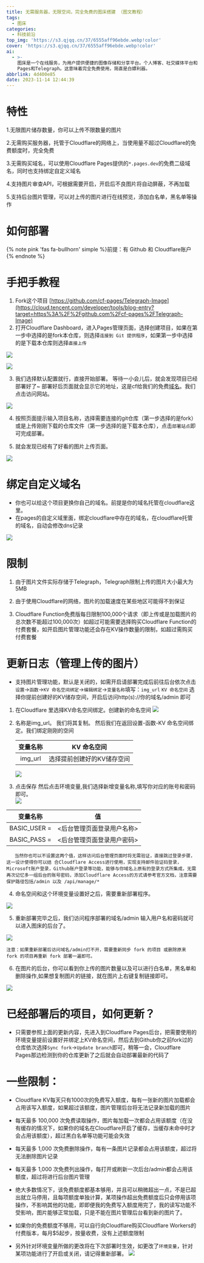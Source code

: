 ```yaml
---
title: 无需服务器，无限空间，完全免费的图床搭建 （图文教程）
tags:
  - 图床
categories:
  - 科技前沿
top_img: 'https://s3.qjqq.cn/37/6555aff96ebde.webp!color'
cover: 'https://s3.qjqq.cn/37/6555aff96ebde.webp!color'
ai:
  - >-
    图床是一个在线服务，为用户提供便捷的图像存储和分享平台。个人博客、社交媒体平台和网页设计师都能从中受益，轻松地上传、存储并在自己的网站或应用程序中链接图像。今天我要介绍的新图床项目甚至无需拥有服务器，主要利用Cloudflare
    Pages和Telegraph。这意味着完全免费使用，简直是白嫖利器。
abbrlink: 4d400e85
date: 2023-11-14 12:44:39
---
```

# 特性

1.无限图片储存数量，你可以上传不限数量的图片

2.无需购买服务器，托管于Cloudflare的网络上，当使用量不超过Cloudflare的免费额度时，完全免费

3.无需购买域名，可以使用Cloudflare Pages提供的`*.pages.dev`的免费二级域名，同时也支持绑定自定义域名

4.支持图片审查API，可根据需要开启，开启后不良图片将自动屏蔽，不再加载

5.支持后台图片管理，可以对上传的图片进行在线预览，添加白名单，黑名单等操作

# 如何部署
{% note pink 'fas fa-bullhorn' simple %}前提：有 Github 和 Cloudflare账户{% endnote %}

# 手把手教程


1. Fork这个项目 [https://github.com/cf-pages/Telegraph-Image](https://cloud.tencent.com/developer/tools/blog-entry?target=https%3A%2F%2Fgithub.com%2Fcf-pages%2FTelegraph-Image)
2. 打开Cloudflare Dashboard，进入Pages管理页面，选择创建项目，如果在第一步中选择的是fork本仓库，则选择`连接到 Git 提供程序`，如果第一步中选择的是下载本仓库则选择`直接上传`

![](https://cdnjson.com/images/2023/11/14/image.png)

![](https://cdnjson.com/images/2023/11/14/image89f2803da28c2ed8.png)

3. 我们选择默认配置就行，直接开始部署。 等待一小会儿后，就会发现项目已经部署好了~ 部署好后页面就会显示它的地址，这是cf给我们的免费[域名](https://cloud.tencent.com/act/pro/domain-sales?from_column=20065&from=20065)。我们点击访问网站。

![](https://cdnjson.com/images/2023/11/14/image040ef1f79b3d695c.png)

4. 按照页面提示输入项目名称，选择需要连接的git仓库（第一步选择的是fork）或是上传刚刚下载的仓库文件（第一步选择的是下载本仓库），点击`部署站点`即可完成部署。

5. 就会发现已经有了好看的图片上传页面。

![](https://cdnjson.com/images/2023/11/14/imagec79a6f3c750f4fcf.png)



# 绑定自定义域名

- 你也可以给这个项目更换你自己的域名。前提是你的域名托管在cloudflare这里。 
- 在pages的自定义域里面，绑定cloudflare中存在的域名，在cloudflare托管的域名，自动会修改dns记录

![](https://cdnjson.com/images/2023/11/14/image385e6b6910f820b8.png)

# 限制

1. 由于图片文件实际存储于Telegraph，Telegraph限制上传的图片大小最大为5MB

2. 由于使用Cloudflare的网络，图片的加载速度在某些地区可能得不到保证

3. Cloudflare Function免费版每日限制100,000个请求（即上传或是加载图片的总次数不能超过100,000次）如超过可能需要选择购买Cloudflare Function的付费套餐，如开启图片管理功能还会存在KV操作数量的限制，如超过需购买付费套餐

# 更新日志（**管理上传的图片**）

- 支持图片管理功能，默认是关闭的，如需开启请部署完成后前往后台依次点击`设置`->`函数`->`KV 命名空间绑定`->`编辑绑定`->`变量名称`填写：`img_url` `KV 命名空间` 选择你提前创建好的KV储存空间，开启后访问http(s)://你的域名/admin 即可

1. 在Cloudflare 里选择KV命名空间绑定。创建新的命名空间
![](https://cdnjson.com/images/2023/11/14/image9b0bb298ce35dcf5.png)
2. 名称是img_url。 我们将其复制。 然后我们在返回设置-函数-KV 命名空间绑定。我们绑定刚刚的空间

   | 变量名称 |        KV 命名空间         |
   | :------: | :------------------------: |
   | img_url  | 选择提前创建好的KV储存空间 |
    ![](https://cdnjson.com/images/2023/11/14/imagecf99e644b9349ad1.png)

3. 点击保存
   然后点击环境变量,我们选择新增变量名称,填写你对应的账号和密码即可。   
    ![](https://cdnjson.com/images/2023/11/14/imagef497443b7e785e5a.png)

|   变量名称   |             值             |
| :----------: | :------------------------: |
| BASIC_USER = | <后台管理页面登录用户名称> |
| BASIC_PASS = | <后台管理页面登录用户密码> |

`   当然你也可以不设置这两个值，这样访问后台管理页面时将无需验证，直接跳过登录步骤，这一设计使得你可以结 合Cloudflare Access进行使用，实现支持邮件验证码登录，Microsoft账户登录，Github账户登录等功能，能够与你域名上原有的登录方式所集成，无需再次记忆多一组后台的账号密码，添加Cloudflare Access的方式请参考官方文档，注意需要保护路径包括/admin 以及 /api/manage/*`

4. 命名空间和这个环境变量设置好之后，需要重新部署程序。

![](https://cdnjson.com/images/2023/11/14/image127d27abcb04893b.png)

5. 重新部署完毕之后，我们访问程序部署的域名/admin 输入用户名和密码就可以进入图床的后台了。

![](https://cdnjson.com/images/2023/11/14/image92592da87cda8fe9.png)

`注意：如果重新部署后访问域名/admin打不开，需要重新同步 fork 的项目 或删除原来 fork 的项目再重新 fork 部署一遍即可。`

6. 在图片的后台，你可以看到你上传的图片数量以及可以进行白名单，黑名单和删除操作,如果想复制图片的链接，就在图片上右键复制链接即可。

![](https://cdnjson.com/images/2023/11/14/image6da1ffdd25be123f.png)

# 已经部署后的项目，如何更新？

- 只需要参照上面的更新内容，先进入到Cloudflare Pages后台，把需要使用的环境变量提前设置好并绑定上KV命名空间，然后去到Github你之前fork过的仓库依次选择`Sync fork`->`Update branch`即可，稍等一会，Cloudflare Pages那边检测到你的仓库更新了之后就会自动部署最新的代码了

# 一些限制：

- Cloudflare KV每天只有1000次的免费写入额度，每有一张新的图片加载都会占用该写入额度，如果超过该额度，图片管理后台将无法记录新加载的图片

- 每天最多 100,000 次免费读取操作，图片每加载一次都会占用该额度（在没有缓存的情况下，如果你的域名在Cloudflare开启了缓存，当缓存未命中时才会占用该额度），超过黑白名单等功能可能会失效

- 每天最多 1,000 次免费删除操作，每有一条图片记录都会占用该额度，超过将无法删除图片记录

- 每天最多 1,000 次免费列出操作，每打开或刷新一次后台/admin都会占用该额度，超过将进行后台图片管理

- 绝大多数情况下，该免费额度都基本够用，并且可以稍微超出一点，不是已超出就立马停用，且每项额度单独计算，某项操作超出免费额度后只会停用该项操作，不影响其他的功能，即即便我的免费写入额度用完了，我的读写功能不受影响，图片能够正常加载，只是不能在图片管理后台看到新的图片了。

- 如果你的免费额度不够用，可以自行向Cloudflare购买Cloudflare Workers的付费版本，每月$5起步，按量收费，没有上述额度限制

- 另外针对环境变量所做的更改将在下次部署时生效，如更改了`环境变量`，针对某项功能进行了开启或关闭，请记得重新部署。
![](https://camo.githubusercontent.com/ae297494d145fd8fd61106b98cccde071546b626c4bbc24bbfff73fbdf2f9d8b/68747470733a2f2f696d2e6775726c2e65752e6f72672f66696c652f6235313434363761346233626530353637613736662e706e67)
